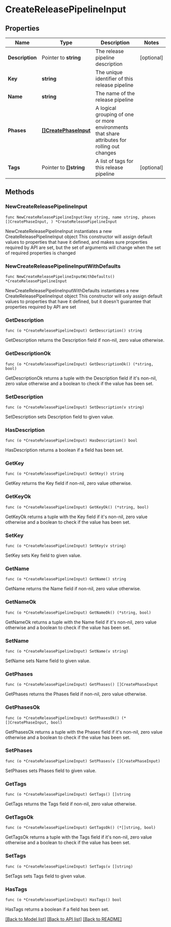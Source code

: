 # CreateReleasePipelineInput

## Properties

Name | Type | Description | Notes
------------ | ------------- | ------------- | -------------
**Description** | Pointer to **string** | The release pipeline description | [optional] 
**Key** | **string** | The unique identifier of this release pipeline | 
**Name** | **string** | The name of the release pipeline | 
**Phases** | [**[]CreatePhaseInput**](CreatePhaseInput.md) | A logical grouping of one or more environments that share attributes for rolling out changes | 
**Tags** | Pointer to **[]string** | A list of tags for this release pipeline | [optional] 

## Methods

### NewCreateReleasePipelineInput

`func NewCreateReleasePipelineInput(key string, name string, phases []CreatePhaseInput, ) *CreateReleasePipelineInput`

NewCreateReleasePipelineInput instantiates a new CreateReleasePipelineInput object
This constructor will assign default values to properties that have it defined,
and makes sure properties required by API are set, but the set of arguments
will change when the set of required properties is changed

### NewCreateReleasePipelineInputWithDefaults

`func NewCreateReleasePipelineInputWithDefaults() *CreateReleasePipelineInput`

NewCreateReleasePipelineInputWithDefaults instantiates a new CreateReleasePipelineInput object
This constructor will only assign default values to properties that have it defined,
but it doesn't guarantee that properties required by API are set

### GetDescription

`func (o *CreateReleasePipelineInput) GetDescription() string`

GetDescription returns the Description field if non-nil, zero value otherwise.

### GetDescriptionOk

`func (o *CreateReleasePipelineInput) GetDescriptionOk() (*string, bool)`

GetDescriptionOk returns a tuple with the Description field if it's non-nil, zero value otherwise
and a boolean to check if the value has been set.

### SetDescription

`func (o *CreateReleasePipelineInput) SetDescription(v string)`

SetDescription sets Description field to given value.

### HasDescription

`func (o *CreateReleasePipelineInput) HasDescription() bool`

HasDescription returns a boolean if a field has been set.

### GetKey

`func (o *CreateReleasePipelineInput) GetKey() string`

GetKey returns the Key field if non-nil, zero value otherwise.

### GetKeyOk

`func (o *CreateReleasePipelineInput) GetKeyOk() (*string, bool)`

GetKeyOk returns a tuple with the Key field if it's non-nil, zero value otherwise
and a boolean to check if the value has been set.

### SetKey

`func (o *CreateReleasePipelineInput) SetKey(v string)`

SetKey sets Key field to given value.


### GetName

`func (o *CreateReleasePipelineInput) GetName() string`

GetName returns the Name field if non-nil, zero value otherwise.

### GetNameOk

`func (o *CreateReleasePipelineInput) GetNameOk() (*string, bool)`

GetNameOk returns a tuple with the Name field if it's non-nil, zero value otherwise
and a boolean to check if the value has been set.

### SetName

`func (o *CreateReleasePipelineInput) SetName(v string)`

SetName sets Name field to given value.


### GetPhases

`func (o *CreateReleasePipelineInput) GetPhases() []CreatePhaseInput`

GetPhases returns the Phases field if non-nil, zero value otherwise.

### GetPhasesOk

`func (o *CreateReleasePipelineInput) GetPhasesOk() (*[]CreatePhaseInput, bool)`

GetPhasesOk returns a tuple with the Phases field if it's non-nil, zero value otherwise
and a boolean to check if the value has been set.

### SetPhases

`func (o *CreateReleasePipelineInput) SetPhases(v []CreatePhaseInput)`

SetPhases sets Phases field to given value.


### GetTags

`func (o *CreateReleasePipelineInput) GetTags() []string`

GetTags returns the Tags field if non-nil, zero value otherwise.

### GetTagsOk

`func (o *CreateReleasePipelineInput) GetTagsOk() (*[]string, bool)`

GetTagsOk returns a tuple with the Tags field if it's non-nil, zero value otherwise
and a boolean to check if the value has been set.

### SetTags

`func (o *CreateReleasePipelineInput) SetTags(v []string)`

SetTags sets Tags field to given value.

### HasTags

`func (o *CreateReleasePipelineInput) HasTags() bool`

HasTags returns a boolean if a field has been set.


[[Back to Model list]](../README.md#documentation-for-models) [[Back to API list]](../README.md#documentation-for-api-endpoints) [[Back to README]](../README.md)


